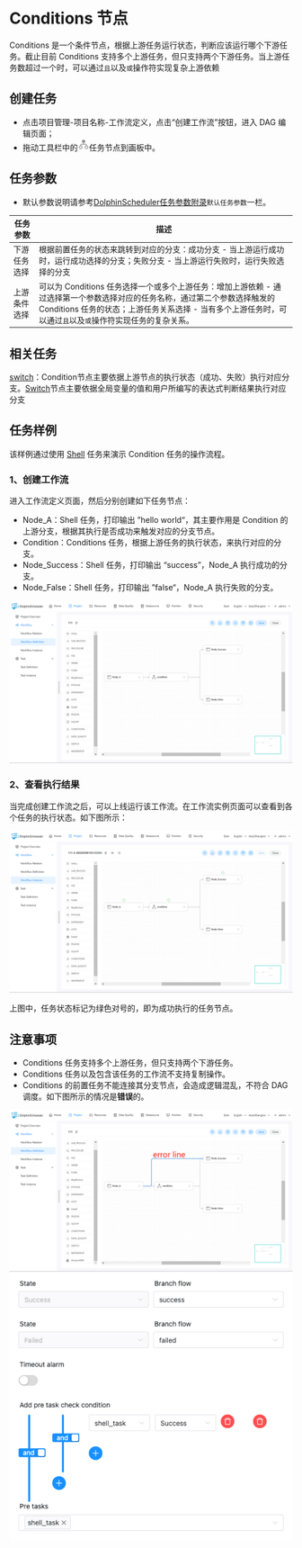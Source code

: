 # Conditions 节点

Conditions 是一个条件节点，根据上游任务运行状态，判断应该运行哪个下游任务。截止目前 Conditions 支持多个上游任务，但只支持两个下游任务。当上游任务数超过一个时，可以通过`且`以及`或`操作符实现复杂上游依赖

## 创建任务

- 点击项目管理-项目名称-工作流定义，点击“创建工作流”按钮，进入 DAG 编辑页面；
- 拖动工具栏中的<img src="../../../../img/conditions.png" width="20"/>任务节点到画板中。

## 任务参数

[//]: # (TODO: use the commented anchor below once our website template supports this syntax)
[//]: # (- 默认参数说明请参考[DolphinScheduler任务参数附录]&#40;appendix.md#默认任务参数&#41;`默认任务参数`一栏。)

- 默认参数说明请参考[DolphinScheduler任务参数附录](appendix.md)`默认任务参数`一栏。

| **任务参数** |                                                                **描述**                                                                 |
|----------|---------------------------------------------------------------------------------------------------------------------------------------|
| 下游任务选择   | 根据前置任务的状态来跳转到对应的分支：成功分支 - 当上游运行成功时，运行成功选择的分支；失败分支 - 当上游运行失败时，运行失败选择的分支                                                                |
| 上游条件选择   | 可以为 Conditions 任务选择一个或多个上游任务：增加上游依赖 - 通过选择第一个参数选择对应的任务名称，通过第二个参数选择触发的 Conditions 任务的状态；上游任务关系选择 - 当有多个上游任务时，可以通过`且`以及`或`操作符实现任务的复杂关系。 |

## 相关任务

[switch](switch.md)：Condition节点主要依据上游节点的执行状态（成功、失败）执行对应分支。[Switch](switch.md)节点主要依据全局变量的值和用户所编写的表达式判断结果执行对应分支

## 任务样例

该样例通过使用 [Shell](shell.md) 任务来演示 Condition 任务的操作流程。

### 1、创建工作流

进入工作流定义页面，然后分别创建如下任务节点：

- Node_A：Shell 任务，打印输出 ”hello world“，其主要作用是 Condition 的上游分支，根据其执行是否成功来触发对应的分支节点。
- Condition：Conditions 任务，根据上游任务的执行状态，来执行对应的分支。
- Node_Success：Shell 任务，打印输出 “success”，Node_A 执行成功的分支。
- Node_False：Shell 任务，打印输出 ”false“，Node_A 执行失败的分支。

![condition_task01](../../../../img/tasks/demo/condition_task01.png)

### 2、查看执行结果

当完成创建工作流之后，可以上线运行该工作流。在工作流实例页面可以查看到各个任务的执行状态。如下图所示：

![condition_task02](../../../../img/tasks/demo/condition_task02.png)

上图中，任务状态标记为绿色对号的，即为成功执行的任务节点。

## 注意事项

- Conditions 任务支持多个上游任务，但只支持两个下游任务。
- Conditions 任务以及包含该任务的工作流不支持复制操作。
- Conditions 的前置任务不能连接其分支节点，会造成逻辑混乱，不符合 DAG 调度。如下图所示的情况是**错误**的。

![condition_task03](../../../../img/tasks/demo/condition_task03.png)
![condition_task04](../../../../img/tasks/demo/condition_task04.png)
